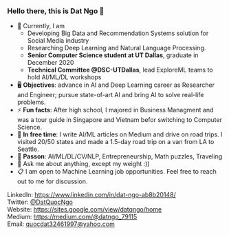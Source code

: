 ### Hello there, this is Dat Ngo 👋

- 🔭 Currently, I am
  * Developing Big Data and Recommendation Systems solution for Social Media industry
  * Researching Deep Learning and Natural Language Processing.
  * **Senior Computer Science student at UT Dallas**,  graduate in December 2020
  * **Technical Committee @DSC-UTDallas**, lead ExploreML teams to hold AI/ML/DL workshops
- 🖥 **Objectives**: advance in AI and Deep Learning career as Researcher and Engineer; pursue state-of-art AI and bring AI to solve real-life problems.
- ⚡ **Fun facts**: After high school, I majored in Business Managment and was a tour guide in Singapore and Vietnam befor switching to Computer Science.
- 🌱 **In free time**: I write AI/ML articles on Medium and drive on road trips. I visited 20/50 states and made a 1.5-day road trip on a van from LA to Seattle. 
- 🤔 **Passon**: AI/ML/DL/CV/NLP, Entrepreneurship, Math puzzles, Traveling
- 💬 Ask me about anything, except my weight :))
- 📋 I am open to Machine Learning job opportunities. Feel free to reach out to me for discussion.

LinkedIn: https://www.linkedin.com/in/dat-ngo-ab8b20148/ \
Twitter: [@DatQuocNgo](https://twitter.com/DatQuocNgo) \
Website: https://sites.google.com/view/datqngo/home \
Medium: https://medium.com/@datngo_79115 \
Email: quocdat32461997@yahoo.com
